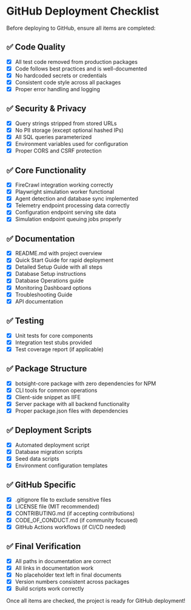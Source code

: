 # GitHub Deployment Checklist

Before deploying to GitHub, ensure all items are completed:

## ✅ Code Quality
- [x] All test code removed from production packages
- [x] Code follows best practices and is well-documented
- [x] No hardcoded secrets or credentials
- [x] Consistent code style across all packages
- [x] Proper error handling and logging

## ✅ Security & Privacy
- [x] Query strings stripped from stored URLs
- [x] No PII storage (except optional hashed IPs)
- [x] All SQL queries parameterized
- [x] Environment variables used for configuration
- [x] Proper CORS and CSRF protection

## ✅ Core Functionality
- [x] FireCrawl integration working correctly
- [x] Playwright simulation worker functional
- [x] Agent detection and database sync implemented
- [x] Telemetry endpoint processing data correctly
- [x] Configuration endpoint serving site data
- [x] Simulation endpoint queuing jobs properly

## ✅ Documentation
- [x] README.md with project overview
- [x] Quick Start Guide for rapid deployment
- [x] Detailed Setup Guide with all steps
- [x] Database Setup instructions
- [x] Database Operations guide
- [x] Monitoring Dashboard options
- [x] Troubleshooting Guide
- [x] API documentation

## ✅ Testing
- [x] Unit tests for core components
- [x] Integration test stubs provided
- [x] Test coverage report (if applicable)

## ✅ Package Structure
- [x] botsight-core package with zero dependencies for NPM
- [x] CLI tools for common operations
- [x] Client-side snippet as IIFE
- [x] Server package with all backend functionality
- [x] Proper package.json files with dependencies

## ✅ Deployment Scripts
- [x] Automated deployment script
- [x] Database migration scripts
- [x] Seed data scripts
- [x] Environment configuration templates

## ✅ GitHub Specific
- [x] .gitignore file to exclude sensitive files
- [x] LICENSE file (MIT recommended)
- [x] CONTRIBUTING.md (if accepting contributions)
- [x] CODE_OF_CONDUCT.md (if community focused)
- [x] GitHub Actions workflows (if CI/CD needed)

## ✅ Final Verification
- [x] All paths in documentation are correct
- [x] All links in documentation work
- [x] No placeholder text left in final documents
- [x] Version numbers consistent across packages
- [x] Build scripts work correctly

Once all items are checked, the project is ready for GitHub deployment!
